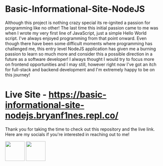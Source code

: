 # Basic-Informational-Site-NodeJS #

Although this project is nothing crazy special its re-ignited a passion for programming like no other! The last time this initial passion came to me was when I wrote my very first line of JavaScript,
just a simple Hello World script. I've always enjoyed programming from that point onward. Even though there have been some difficult moments where programming has challenged me, this entry level NodeJS
application has given me a burning passion to learn so much more and consider this a possible direction in a future as a software developer! I always thought I would try to focus more on frontend opportunities
and I may still, however right now I've got an itch for full-stack and backend development and I'm extremely happy to be on this journey!

# Live Site - https://basic-informational-site-nodejs.bryanf1nes.repl.co/ #

Thank you for taking the time to check out this repository and the live link. Here are my socials if you're interested in reaching out to me!

<a href="https://www.linkedin.com/in/bryan-fines-a44384270/" target="_blank" rel="noreferrer"><img src="https://skillicons.dev/icons?i=linkedin" width="64" height="64" /></a>
<a href="https://www.github.com/BryanF1nes" target="_blank" rel="noreferrer"><img src="https://skillicons.dev/icons?i=github" width="64" height="64" /></a>
